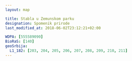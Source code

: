 ```yaml
---
layout: map

title: Stabla u Zemunskom parku
designation: Spomenik prirode
last_modified_at: 2018-06-02T23:12:21+02:00

WDPA: [555589090]
BioRaS: [140]
geoSrbija:
  L1_182: [203, 204, 205, 206, 207, 208, 209, 210, 211]
---
```

